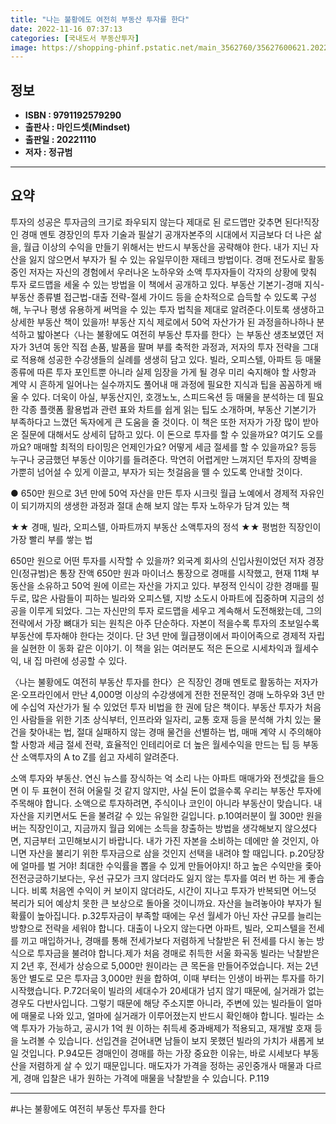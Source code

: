 ```yaml
---
title: "나는 불황에도 여전히 부동산 투자를 한다"
date: 2022-11-16 07:37:13
categories: [국내도서 부동산투자]
image: https://shopping-phinf.pstatic.net/main_3562760/35627600621.20221103201400.jpg
---
```


## **정보**

- **ISBN : 9791192579290**
- **출판사 : 마인드셋(Mindset)**
- **출판일 : 20221110**
- **저자 : 정규범**

------



## **요약**

투자의 성공은 투자금의 크기로 좌우되지 않는다 제대로 된 로드맵만 갖추면 된다!직장인 경매 멘토 경장인의 투자 기술과 필살기 공개자본주의 시대에서 지금보다 더 나은 삶을, 월급 이상의 수익을 만들기 위해서는 반드시 부동산을 공략해야 한다. 내가 지닌 자산을 잃지 않으면서 부자가 될 수 있는 유일무이한 재테크 방법이다. 경매 전도사로 활동 중인 저자는 자신의 경험에서 우러나온 노하우와 소액 투자자들이 각자의 상황에 맞춰 투자 로드맵을 세울 수 있는 방법을 이 책에서 공개하고 있다. 부동산 기본기-경매 지식-부동산 종류별 접근법-대출 전략-절세 가이드 등을 순차적으로 습득할 수 있도록 구성해, 누구나 평생 유용하게 써먹을 수 있는 투자 법칙을 제대로 알려준다.이토록 생생하고 상세한 부동산 책이 있을까! 부동산 지식 제로에서 50억 자산가가 된 과정을하나하나 분석하고 밟아본다〈나는 불황에도 여전히 부동산 투자를 한다〉는 부동산 생초보였던 저자가 3년여 동안 직접 손품, 발품을 팔며 부를 축적한 과정과, 저자의 투자 전략을 그대로 적용해 성공한 수강생들의 실례를 생생히 담고 있다. 빌라, 오피스텔, 아파트 등 매물 종류에 따른 투자 포인트뿐 아니라 실제 임장을 가게 될 경우 미리 숙지해야 할 사항과 계약 시 흔하게 일어나는 실수까지도 풀어내 매 과정에 필요한 지식과 팁을 꼼꼼하게 배울 수 있다. 더욱이 아실, 부동산지인, 호갱노노, 스피드옥션 등 매물을 분석하는 데 필요한 각종 플랫폼 활용법과 관련 표와 차트를 쉽게 읽는 팁도 소개하며, 부동산 기본기가 부족하다고 느꼈던 독자에게 큰 도움을 줄 것이다. 이 책은 또한 저자가 가장 많이 받아온 질문에 대해서도 상세히 답하고 있다. 이 돈으로 투자를 할 수 있을까요? 여기도 오를까요? 매매할 최적의 타이밍은 언제인가요? 어떻게 세금 절세를 할 수 있을까요? 등등 누구나 궁금했던 부동산 이야기를 들려준다. 막연히 어렵게만 느껴지던 투자의 장벽을 가뿐히 넘어설 수 있게 이끌고, 부자가 되는 첫걸음을 뗄 수 있도록 안내할 것이다.

● 650만 원으로 3년 만에 50억 자산을 만든 투자 시크릿
월급 노예에서 경제적 자유인이 되기까지의 생생한 과정과
절대 손해 보지 않는 투자 노하우가 담겨 있는 책

★★ 경매, 빌라, 오피스텔, 아파트까지 부동산 소액투자의 정석
★★ 평범한 직장인이 가장 빨리 부를 쌓는 법

650만 원으로 어떤 투자를 시작할 수 있을까? 외국계 회사의 신입사원이었던 저자 경장인(정규범)은 통장 잔액 650만 원과 마이너스 통장으로 경매를 시작했고, 현재 11채 부동산을 소유하고 50억 원에 이르는 자산을 가지고 있다. 부정적 인식이 강한 경매를 필두로, 많은 사람들이 피하는 빌라와 오피스텔, 지방 소도시 아파트에 집중하며 지금의 성공을 이루게 되었다. 그는 자신만의 투자 로드맵을 세우고 계속해서 도전해왔는데, 그의 전략에서 가장 뼈대가 되는 원칙은 아주 단순하다. 자본이 적을수록 투자의 초보일수록 부동산에 투자해야 한다는 것이다. 단 3년 만에 월급쟁이에서 파이어족으로 경제적 자립을 실현한 이 동화 같은 이야기. 이 책을 읽는 여러분도 적은 돈으로 시세차익과 월세수익, 내 집 마련에 성공할 수 있다.

〈나는 불황에도 여전히 부동산 투자를 한다〉은 직장인 경매 멘토로 활동하는 저자가 온·오프라인에서 만난 4,000명 이상의 수강생에게 전한 전문적인 경매 노하우와 3년 만에 수십억 자산가가 될 수 있었던 투자 비법을 한 권에 담은 책이다. 부동산 투자가 처음인 사람들을 위한 기초 상식부터, 인프라와 일자리, 교통 호재 등을 분석해 가치 있는 물건을 찾아내는 법, 절대 실패하지 않는 경매 물건을 선별하는 법, 매매 계약 시 주의해야 할 사항과 세금 절세 전략, 효율적인 인테리어로 더 높은 월세수익을 만드는 팁 등 부동산 소액투자의 A to Z를 쉽고 자세히 알려준다.

소액 투자와 부동산. 연신 뉴스를 장식하는 억 소리 나는 아파트 매매가와 전셋값을 들으면 이 두 표현이 전혀 어울릴 것 같지 않지만, 사실 돈이 없을수록 우리는 부동산 투자에 주목해야 합니다. 소액으로 투자하려면, 주식이나 코인이 아니라 부동산이 맞습니다. 내 자산을 지키면서도 돈을 불려갈 수 있는 유일한 길입니다. p.10여러분이 월 300만 원을 버는 직장인이고, 지금까지 월급 외에는 소득을 창출하는 방법을 생각해보지 않으셨다면, 지금부터 고민해보시기 바랍니다. 내가 가진 자본을 소비하는 데에만 쓸 것인지, 아니면 자산을 불리기 위한 투자금으로 삼을 것인지 선택을 내려야 할 때입니다. p.20당장에 얼마를 벌 거야! 최대한 수익률을 뽑을 수 있게 만들어야지! 하고 높은 수익만을 좇아 전전긍긍하기보다는, 우선 규모가 크지 않더라도 잃지 않는 투자를 여러 번 하는 게 좋습니다. 비록 처음엔 수익이 커 보이지 않더라도, 시간이 지나고 투자가 반복되면 어느덧 복리가 되어 예상치 못한 큰 보상으로 돌아올 것이니까요. 자산을 늘려놓아야 부자가 될 확률이 높아집니다. p.32투자금이 부족할 때에는 우선 월세가 아닌 자산 규모를 늘리는 방향으로 전략을 세워야 합니다. 대출이 나오지 않는다면 아파트, 빌라, 오피스텔을 전세를 끼고 매입하거나, 경매를 통해 전세가보다 저렴하게 낙찰받은 뒤 전세를 다시 놓는 방식으로 투자금을 불려야 합니다.제가 처음 경매로 취득한 서울 화곡동 빌라는 낙찰받은 지 2년 후, 전세가 상승으로 5,000만 원이라는 큰 목돈을 만들어주었습니다. 저는 2년 동안 별도로 모은 투자금 3,000만 원을 합하여, 이때 부터는 인생이 바뀌는 투자를 하기 시작했습니다. P.72더욱이 빌라의 세대수가 20세대가 넘지 않기 때문에, 실거래가 없는 경우도 다반사입니다. 그렇기 때문에 해당 주소지뿐 아니라, 주변에 있는 빌라들이 얼마에 매물로 나와 있고, 얼마에 실거래가 이루어졌는지 반드시 확인해야 합니다. 빌라는 소액 투자가 가능하고, 공시가 1억 원 이하는 취득세 중과배제가 적용되고, 재개발 호재 등을 노려볼 수 있습니다. 선입견을 걷어내면 남들이 보지 못했던 빌라의 가치가 새롭게 보일 것입니다. P.94모든 경매인이 경매를 하는 가장 중요한 이유는, 바로 시세보다 부동산을 저렴하게 살 수 있기 때문입니다. 매도자가 가격을 정하는 공인중개사 매물과 다르게, 경매 입찰은 내가 원하는 가격에 매물을 낙찰받을 수 있습니다. P.119

------

#나는 불황에도 여전히 부동산 투자를 한다


